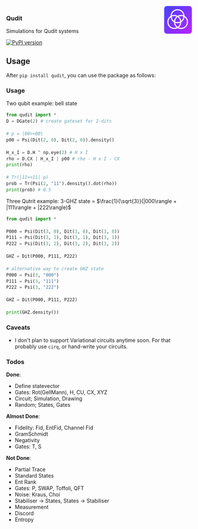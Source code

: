 <img src="./docs/icon.svg" width="75" height="75" align="right">

### Qudit
Simulations for Qudit systems

[![PyPI version](https://badge.fury.io/py/qudit.svg)](https://pypi.org/project/qudit/)

## Usage
After `pip install qudit`, you can use the package as follows:


### Usage
Two qubit example: bell state

```python
from qudit import *
D = DGate(2) # create gateset for 2-dits

# p = |00><00|
p00 = Psi(Dit(2, 0), Dit(2, 0)).density()

H_x_I = D.H ^ np.eye(2) # H x I
rho = D.CX | H_x_I | p00 # rho - H x I - CX
print(rho)

# Tr(|11><11| p)
prob = Tr(Psi(2, "11").density().dot(rho))
print(prob) # 0.5
```

Three Qutrit example: 3-GHZ state = $\frac{1}{\sqrt{3}}(|000\rangle + |111\rangle + |222\rangle)$
```python
from qudit import *

P000 = Psi(Dit(3, 0), Dit(3, 0), Dit(3, 0))
P111 = Psi(Dit(3, 1), Dit(3, 1), Dit(3, 1))
P222 = Psi(Dit(3, 2), Dit(3, 2), Dit(3, 2))

GHZ = Dit(P000, P111, P222)

# alternative way to create GHZ state
P000 = Psi(3, "000")
P111 = Psi(3, "111")
P222 = Psi(3, "222")

GHZ = Dit(P000, P111, P222)

print(GHZ.density())
```

### Caveats
- I don't plan to support Variational circuits anytime soon. For that probably use `cirq`, or hand-write your circuits.


### Todos
**Done**:
- Define statevector
- Gates: Rot(GellMann), H, CU, CX, XYZ
- Circuit; Simulation, Drawing
- Random; States, Gates

**Almost Done**:
- Fidelity: Fid, EntFid, Channel Fid
- GramSchmidt
- Negativity
- Gates: T, S

**Not Done**:
- Partial Trace
- Standard States
- Ent Rank
- Gates: P, SWAP, Toffoli, QFT
- Noise: Kraus, Choi
- Stabiliser → States, States → Stabiliser
- Measurement
- Discord
- Entropy
